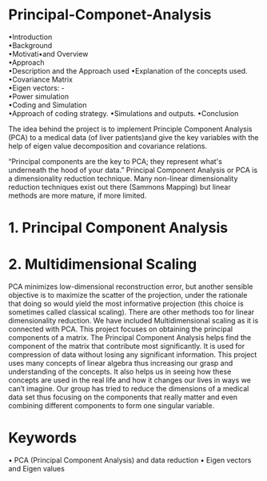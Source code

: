# Principal-Componet-Analysis

•Introduction	
  •Background	
  •Motivati•and Overview	
•Approach	
 •Description and the Approach used	
 •Explanation of the concepts used.	
    •Covariance Matrix	
    •Eigen vectors: -	
    •Power simulation	
•Coding and Simulation	
  •Approach of coding strategy.
  •Simulations and outputs.	
•Conclusion	

The idea behind the project is to implement Principle Component Analysis (PCA) to a medical data (of liver patients)and give the key variables with the help of eigen value decomposition and covariance relations.

“Principal components are the key to PCA; they represent what's underneath the hood of your data.”
Principal Component Analysis or PCA is a dimensionality reduction technique. Many non-linear dimensionality reduction techniques exist out there (Sammons Mapping) but linear methods are more mature, if more limited. 
# 1.	Principal Component Analysis
# 2.	Multidimensional Scaling
PCA minimizes low-dimensional reconstruction error, but another sensible objective is to maximize the scatter of the projection, under the rationale that doing so would yield the most informative projection (this choice is sometimes called classical scaling).
There are other methods too for linear dimensionality reduction. We have included Multidimensional scaling as it is connected with PCA. This project focuses on obtaining the principal components of a matrix. The Principal Component Analysis helps find the component of the matrix that contribute most significantly. It is used for compression of data without losing any significant information. This project uses many concepts of linear algebra thus increasing our grasp and understanding of the concepts. It also helps us in seeing how these concepts are used in the real life and how it changes our lives in ways we can’t imagine. Our group has tried to reduce the dimensions of a medical data set thus focusing on the components that really matter and even combining different components to form one singular variable. 

# Keywords
•	PCA (Principal Component Analysis) and data reduction
•	Eigen vectors and Eigen values


